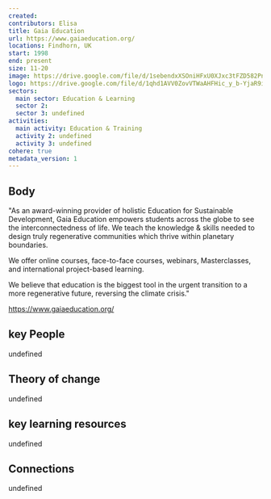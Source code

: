 ```yaml
---
created:
contributors: Elisa
title: Gaia Education
url: https://www.gaiaeducation.org/
locations: Findhorn, UK
start: 1998
end: present
size: 11-20
image: https://drive.google.com/file/d/1sebendxXSOniHFxU0XJxc3tFZD582Pnp/view?usp=drive_link
logo: https://drive.google.com/file/d/1qhd1AVV0ZovVTWaAHFHic_y_b-YjaR9i/view?usp=drive_link
sectors:
  main sector: Education & Learning
  sector 2: 
  sector 3: undefined
activities: 
  main activity: Education & Training
  activity 2: undefined
  activity 3: undefined
cohere: true
metadata_version: 1
---
```



## Body

"As an award-winning provider of holistic Education for Sustainable Development, Gaia Education empowers students across the globe to see the interconnectedness of life. We teach the knowledge & skills needed to design truly regenerative communities which thrive within planetary boundaries.

We offer online courses, face-to-face courses, webinars, Masterclasses, and international project-based learning. 

We believe that education is the biggest tool in the urgent transition to a more regenerative future, reversing the climate crisis."

https://www.gaiaeducation.org/

## key People

undefined

## Theory of change

undefined

## key learning resources

undefined

## Connections

undefined


